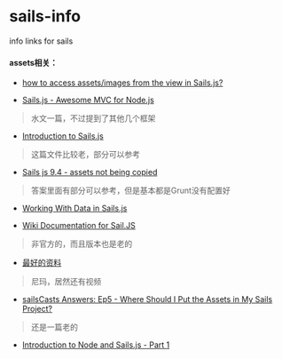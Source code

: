 sails-info
==========

info links for sails


#### assets相关：

* [how to access assets/images from the view in Sails.js?](http://stackoverflow.com/questions/18786136/how-to-access-assets-images-from-the-view-in-sails-js)


* [Sails.js - Awesome MVC for Node.js](http://sethetter.com/sails-js/)

> 水文一篇，不过提到了其他几个框架

* [Introduction to Sails.js](http://code.tutsplus.com/tutorials/introduction-to-sailsjs--net-35390) 

> 这篇文件比较老，部分可以参考


* [Sails js 9.4 - assets not being copied](http://stackoverflow.com/questions/20316958/sails-js-9-4-assets-not-being-copied)

> 答案里面有部分可以参考，但是基本都是Grunt没有配置好


* [Working With Data in Sails.js](http://code.tutsplus.com/tutorials/working-with-data-in-sailsjs--net-31525)


* [Wiki Documentation for Sail.JS](https://github.com/xdissent/sails-wiki)

> 非官方的，而且版本也是老的


* [最好的资料](http://irlnathan.github.io/sailscasts/blog/archives/)

> 尼玛，居然还有视频



* [sailsCasts Answers: Ep5 - Where Should I Put the Assets in My Sails Project?](http://irlnathan.github.io/sailscasts/blog/2013/12/05/sailscasts-answers-ep5-where-should-i-put-the-assets-in-my-sails-project/)

> 还是一篇老的





* [Introduction to Node and Sails.js - Part 1](https://www.youtube.com/watch?v=AcwlZQb-cmQ)
